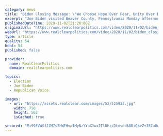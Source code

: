 ```yaml
---
category: news
title: "Biden Closing Message: \"We Choose Hope Over Fear, Unity Over Division, Science Over Fiction\""
excerpt: "Joe Biden visited Beaver County, Pennsylvania Monday afternoon to rally voters ahead of tomorrow's election. Remarks as prepared by former Vice President Joe Biden at a voter mobilization event in Monaca,"
publishedDateTime: 2020-11-02T21:20:00Z
originalUrl: "https://www.realclearpolitics.com/video/2020/11/02/biden_closing_message_we_choose_hope_over_fear_unity_over_division_science_over_fiction.html"
webUrl: "https://www.realclearpolitics.com/video/2020/11/02/biden_closing_message_we_choose_hope_over_fear_unity_over_division_science_over_fiction.html"
type: article
quality: 54
heat: 54
published: false

provider:
  name: RealClearPolitics
  domain: realclearpolitics.com

topics:
  - Election
  - Joe Biden
  - Republican Voice

images:
  - url: "https://assets.realclear.com/images/52/525933.jpg"
    width: 750
    height: 562
    isCached: true

secured: "Mi99EVWSfJZM7s7HWFHvaIMyNzYYoXYwx2TlDHz/DtmsddkODiQkvZ+J57uOmoJrF8auQsDs34vCOtqcSjTQE2sc351Jb3N9FzrA4FdiPT/orGSDBoKXtqmvbp90q9GIcMelQgYO+XtZgrJFvLZRsndaPyeFEEdArDhIircvGwbga0r40j0U1XHAvBigyYOWaSQta+JxyJID/ILdv+KQ5/953Eu9MiKyADSRJ/fyoRjvpENq3hvlJQT8MU9t9jy8NQYpBx1AKa+LO0sWnh+bGsR/qq2bVE5CPdSUqWBcqgB6j99QGnYEtMi0kGZ5Vf3ODeLgfd+q8UD6zdbnMgs9wR6ZMKsSuEUP4xgR38CierI=;RwnZiYXDyXJgEO+Ln15Avg=="
---
```


